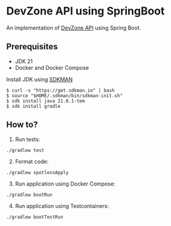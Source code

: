 # DevZone API using SpringBoot

An implementation of [DevZone API](https://github.com/fullstack-devzone/fullstack-devzone) using Spring Boot.

## Prerequisites
* JDK 21
* Docker and Docker Compose

Install JDK using [SDKMAN](https://sdkman.io/)

```shell
$ curl -s "https://get.sdkman.io" | bash
$ source "$HOME/.sdkman/bin/sdkman-init.sh"
$ sdk install java 21.0.1-tem
$ sdk install gradle
```

## How to?

1. Run tests:

```shell
./gradlew test
```

2. Format code:

```shell
./gradlew spotlessApply
```

3. Run application using Docker Compose:

```shell
./gradlew bootRun
```

4. Run application using Testcontainers:

```shell
./gradlew bootTestRun
```
